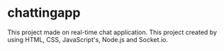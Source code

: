 # chattingapp
This project made on real-time chat application. This project created by using HTML, CSS, JavaScript's, Node.js and Socket.io.
